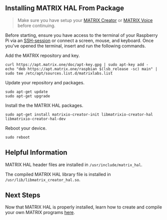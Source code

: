 ## Installing MATRIX HAL From Package

> Make sure you have setup your
> [MATRIX Creator](/matrix-creator/device-setup) or
> [MATRIX Voice](/matrix-voice/device-setup) before continuing.

Before starting, ensure you have access to the terminal of your Raspberry Pi via an <a href="https://www.raspberrypi.org/documentation/remote-access/ssh/" target="_blank">SSH-session</a> or connect a screen, mouse, and keyboard. Once you've opened the terminal, insert and run the following commands.

Add the MATRIX repository and key.

```language-bash
curl https://apt.matrix.one/doc/apt-key.gpg | sudo apt-key add -
echo "deb https://apt.matrix.one/raspbian $(lsb_release -sc) main" | sudo tee /etc/apt/sources.list.d/matrixlabs.list
```

Update your repository and packages.

```language-bash
sudo apt-get update
sudo apt-get upgrade
```

Install the the MATRIX HAL packages.

```language-bash
sudo apt-get install matrixio-creator-init libmatrixio-creator-hal libmatrixio-creator-hal-dev
```

Reboot your device.

```language-bash
sudo reboot
```

## Helpful Information

MATRIX HAL header files are installed in `/usr/include/matrix_hal`. 

The compiled MATRIX HAL library file is installed in `/usr/lib/libmatrix_creator_hal.so`.

## Next Steps

Now that MATRIX HAL is properly installed, learn how to create and compile your own MATRIX programs [here](programs).